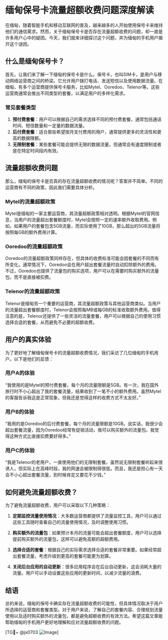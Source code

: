 # 缅甸保号卡流量超额收费问题深度解读

在缅甸，随着智能手机和移动互联网的普及，越来越多的人开始使用保号卡来维持他们的通信需求。然而，关于缅甸保号卡是否存在流量超额收费的问题，却一直是许多用户心中的疑团。今天，我们就来详细探讨这个问题，并为缅甸的手机用户揭开这个谜团。

## 什么是缅甸保号卡？

首先，让我们来了解一下缅甸的保号卡是什么。保号卡，也叫SIM卡，是用户与移动网络运营商之间的桥梁。它允许用户拨打电话、发送短信以及使用数据流量。在缅甸，有多个运营商提供保号卡服务，比如Mytel、Ooredoo、Telenor等。这些运营商通常会推出不同类型的套餐，以满足用户的多样化需求。

### 常见套餐类型

1. **预付费套餐**：用户可以根据自己的需求选择不同的预付费套餐，通常包括通话时间、短信数量和一定量的数据流量。
2. **后付费套餐**：适合那些希望按月支付费用的用户，通常提供更多的灵活性和更高的数据限额。
3. **无限制套餐**：某些套餐可能会提供无限的数据流量，但通常会有速度限制或者是在特定时间段内有效。

## 流量超额收费问题

那么，缅甸的保号卡是否真的存在流量超额收费的情况呢？答案并不简单。不同的运营商有不同的政策，因此我们需要具体分析。

### Mytel的流量超额政策

Mytel是缅甸的一家主要运营商，其流量超额政策相对透明。根据Mytel的官网信息，当用户的流量超出套餐额度时，Mytel会按照一定的速率额外收取费用。例如，如果用户的套餐包含5GB流量，而实际使用了10GB，那么超出的5GB流量将按照每GB的额外费用计算。

### Ooredoo的流量超额政策

Ooredoo的流量超额政策同样存在，但具体的收费标准可能会因套餐的不同而有所变化。通常情况下，Ooredoo会在用户超出套餐流量时自动扣除额外的费用。不过，Ooredoo也提供了流量包的购买选项，用户可以在需要时购买额外的流量包，而不是直接被扣费。

### Telenor的流量超额政策

Telenor是缅甸另一个重要的运营商，其流量超额政策与其他运营商类似。当用户的流量超出套餐额度时，Telenor会按照每MB或每GB的标准收取额外费用。值得注意的是，Telenor还提供了一些灵活的流量套餐，用户可以根据自己的使用习惯选择合适的套餐，从而避免不必要的超额收费。

## 用户的真实体验

为了更好地了解缅甸保号卡的流量超额收费情况，我们采访了几位缅甸的手机用户。以下是他们的反馈：

### 用户A的体验

“我使用的是Mytel的预付费套餐，每个月的流量限额是5GB。有一次，我在国外旅行时不小心超出了我的套餐流量，结果收到了一笔不小的额外费用。虽然Mytel的客服告诉我这是正常现象，但我还是觉得这样的收费方式不太友好。”

### 用户B的体验

“我用的是Ooredoo的后付费套餐，每个月的流量限额是10GB。说实话，我很少会超出套餐流量，因为Ooredoo经常有促销活动，我可以购买额外的流量包。我觉得这种方式比直接扣费要好得多。”

### 用户C的体验

“我是Telenor的老用户，一直使用他们的无限制套餐。虽然说无限制套餐听起来很诱人，但实际上在高峰时段，我的网速会被限制得很低。而且，我还是担心有一天会不小心超出套餐流量，到时候肯定又要花不少钱。”

## 如何避免流量超额收费？

为了避免流量超额收费，用户可以采取以下几种策略：

1. **定期监控流量使用情况**：大多数运营商都提供了流量监控工具，用户可以通过这些工具随时查看自己的流量使用情况，及时调整使用习惯。
   
2. **购买额外的流量包**：如果预计本月的流量可能会超出套餐额度，用户可以选择提前购买额外的流量包，这样可以避免高额的超额费用。

3. **选择合适的套餐**：根据自己的实际需求选择合适的套餐非常重要。如果经常超出套餐流量，考虑升级到更高的套餐可能更为划算。

4. **关闭后台应用的自动更新**：很多应用程序会在后台自动更新，这会消耗大量的流量。用户可以手动设置这些应用的更新时间，以减少流量的浪费。

## 结语

总的来说，缅甸的保号卡确实存在流量超额收费的可能性，但具体情况取决于用户所选择的运营商和套餐类型。对于用户来说，了解自己的套餐内容、合理规划流量使用以及适时购买额外的流量包，都是避免超额收费的有效方法。希望这篇文章能帮助缅甸的手机用户更好地理解和应对流量超额收费的问题。

[TG💪+ @jx0703 ![Image](https://github.com/user-attachments/assets/dbca1d08-cadb-493c-b0ec-ad6f7a83f270)]